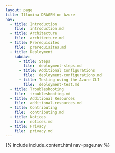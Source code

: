 ```yaml
---
layout: page
title: Illumina DRAGEN on Azure
nav:
  - title: Introduction
    file:  introduction.md
  - title: Architecture
    file:  architecture.md
  - title: Prerequisites
    file:  prerequisites.md
  - title: Deployment
    subnav:
      - title: Steps
        file:  deployment-steps.md
      - title: Additional Configurations
        file:  deployment-configurations.md
      - title: Testing using the Azure CLI
        file:  deployment-test.md
  - title: Troubleshooting
    file:  troubleshooting.md
  - title: Additional Resources
    file:  additional-resources.md
  - title: Contributing
    file:  contributing.md
  - title: Notices
    file:  notices.md
  - title: Privacy
    file:  privacy.md
---
```


{% include include_content.html nav=page.nav %}
